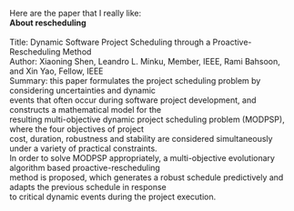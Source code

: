 Here are the paper that I really like:  
**About rescheduling** </br>  
Title: Dynamic Software Project Scheduling through a Proactive-Rescheduling Method   
Author: Xiaoning Shen, Leandro L. Minku, Member, IEEE, Rami Bahsoon, and Xin Yao, Fellow, IEEE    
Summary: this paper formulates the project scheduling problem by considering uncertainties and dynamic  
events that often occur during software project development, and constructs a mathematical model for the   
resulting multi-objective dynamic project scheduling problem (MODPSP), where the four objectives of project  
cost, duration, robustness and stability are considered simultaneously under a variety of practical constraints.  
In order to solve MODPSP appropriately, a multi-objective evolutionary algorithm based proactive-rescheduling   
method is proposed, which generates a robust schedule predictively and adapts the previous schedule in response   
to critical dynamic events during the project execution.</br>
